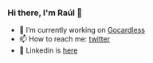 ### Hi there, I'm Raúl 👋

- 🔭 I’m currently working on [Gocardless](https://gocardless.com)
- 📫 How to reach me: [twitter](https://twitter.com/rnaveiras)
- 🔗 Linkedin is [here](https://www.linkedin.com/in/rnaveiras)

